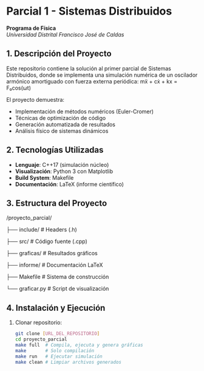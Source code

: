 # Parcial 1 - Sistemas Distribuidos  
**Programa de Física**  
*Universidad Distrital Francisco José de Caldas*

## 1. Descripción del Proyecto

Este repositorio contiene la solución al primer parcial de Sistemas Distribuidos, donde se implementa una simulación numérica de un oscilador armónico amortiguado con fuerza externa periódica:
mẍ + cẋ + kx = F₀cos(ωt)

El proyecto demuestra:
- Implementación de métodos numéricos (Euler-Cromer)
- Técnicas de optimización de código
- Generación automatizada de resultados
- Análisis físico de sistemas dinámicos

## 2. Tecnologías Utilizadas

- **Lenguaje**: C++17 (simulación núcleo)
- **Visualización**: Python 3 con Matplotlib
- **Build System**: Makefile
- **Documentación**: LaTeX (informe científico)

## 3. Estructura del Proyecto
/proyecto_parcial/

├── include/ # Headers (.h)

├── src/ # Código fuente (.cpp)

├── graficas/ # Resultados gráficos

├── informe/ # Documentación LaTeX

├── Makefile # Sistema de construcción

└── graficar.py # Script de visualización

## 4. Instalación y Ejecución

1. Clonar repositorio:
   ```bash
   git clone [URL_DEL_REPOSITORIO]
   cd proyecto_parcial
   make full  # Compila, ejecuta y genera gráficas
   make       # Solo compilación
   make run   # Ejecutar simulación
   make clean # Limpiar archivos generados
